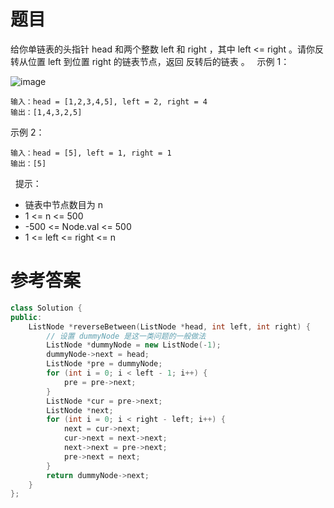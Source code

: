 # 题目
给你单链表的头指针 head 和两个整数 left 和 right ，其中 left <= right 。请你反转从位置 left 到位置 right 的链表节点，返回 反转后的链表 。
 
示例 1：

![image](https://user-images.githubusercontent.com/59190045/125076422-784dbc80-e0f2-11eb-93ef-e7203e300489.png)

    输入：head = [1,2,3,4,5], left = 2, right = 4
    输出：[1,4,3,2,5]
示例 2：

    输入：head = [5], left = 1, right = 1
    输出：[5]
 
提示：

* 链表中节点数目为 n
* 1 <= n <= 500
* -500 <= Node.val <= 500
* 1 <= left <= right <= n


# 参考答案
```c++
class Solution {
public:
    ListNode *reverseBetween(ListNode *head, int left, int right) {
        // 设置 dummyNode 是这一类问题的一般做法
        ListNode *dummyNode = new ListNode(-1);
        dummyNode->next = head;
        ListNode *pre = dummyNode;
        for (int i = 0; i < left - 1; i++) {
            pre = pre->next;
        }
        ListNode *cur = pre->next;
        ListNode *next;
        for (int i = 0; i < right - left; i++) {
            next = cur->next;
            cur->next = next->next;
            next->next = pre->next;
            pre->next = next;
        }
        return dummyNode->next;
    }
};
